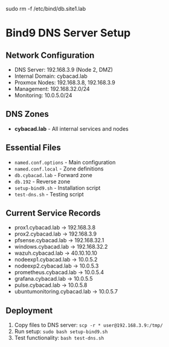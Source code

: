 sudo rm -f /etc/bind/db.site1.lab
# Bind9 DNS Server Setup

## Network Configuration
- DNS Server: 192.168.3.9 (Node 2, DMZ)
- Internal Domain: cybacad.lab
- Proxmox Nodes: 192.168.3.8, 192.168.3.9
- Management: 192.168.32.0/24
- Monitoring: 10.0.5.0/24

## DNS Zones
- **cybacad.lab** - All internal services and nodes

## Essential Files
- `named.conf.options` - Main configuration
- `named.conf.local` - Zone definitions
- `db.cybacad.lab` - Forward zone
- `db.192` - Reverse zone
- `setup-bind9.sh` - Installation script
- `test-dns.sh` - Testing script

## Current Service Records
- prox1.cybacad.lab -> 192.168.3.8
- prox2.cybacad.lab -> 192.168.3.9
- pfsense.cybacad.lab -> 192.168.32.1
- windows.cybacad.lab -> 192.168.32.2
- wazuh.cybacad.lab -> 40.10.10.10
- nodeexp1.cybacad.lab -> 10.0.5.2
- nodeexp2.cybacad.lab -> 10.0.5.3
- prometheus.cybacad.lab -> 10.0.5.4
- grafana.cybacad.lab -> 10.0.5.5
- pulse.cybacad.lab -> 10.0.5.8
- ubuntumonitoring.cybacad.lab -> 10.0.5.7

## Deployment
1. Copy files to DNS server: `scp -r * user@192.168.3.9:/tmp/`
2. Run setup: `sudo bash setup-bind9.sh`
3. Test functionality: `bash test-dns.sh`